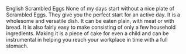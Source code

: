 English Scrambled Eggs
None of my days start without a nice plate of Scrambled Eggs. They give you the perfect start for an active day.
It is a wholesome and versatile dish. It can be eaten plain, with meat or with bread. It is also fairly easy to make consisting of only a few household ingredients. Making it is a piece of cake for even a child and can be instrumental in helping you reach your workplace in time with a full stomach. 